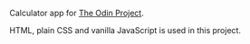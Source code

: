 Calculator app for [The Odin Project](https://www.theodinproject.com/).

HTML, plain CSS and vanilla JavaScript is used in this project.

